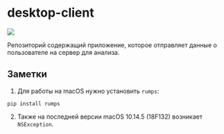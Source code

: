 # desktop-client

![](http://g.recordit.co/1Cuc3QmjE9.gif)

Репозиторий содержащий приложение, которое отправляет данные о пользователе на сервер для анализа.

## Заметки

1. Для работы на macOS нужно установить `rumps`:
```console
pip install rumps
```

2. Также на последней версии macOS 10.14.5 (18F132) возникает `NSException`.